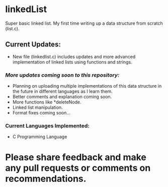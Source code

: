 # linkedList
Super basic linked list. My first time writing up a data structure from scratch (list.c).  
  
## Current Updates:  
* New file (linkedlist.c) includes updates and more advanced implementation of linked lists using functions and strings.  

### ***More updates coming soon to this repository:*** ###  
* Planning on uploading multiple implementations of this data structure in the future in different languages as I learn them.  
* Better comments and explanation coming soon.
* More functions like *deleteNode.
* Linked list manipulation.
* Format fixes coming soon...
  
### Current Languages Implemented:   
* C Programming Language  
  
# Please share feedback and make any pull requests or comments on recommendations.

